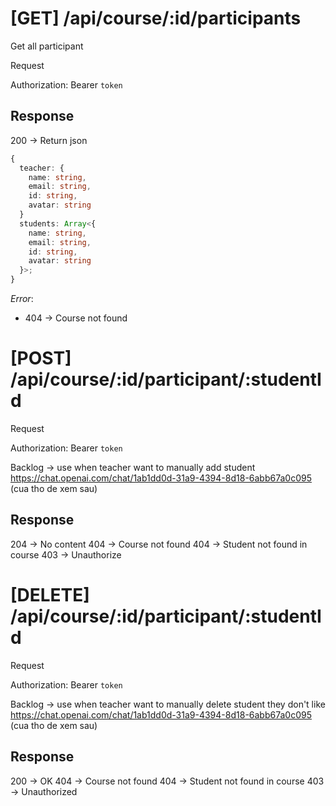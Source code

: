 # [GET] /api/course/:id/participants

Get all participant

Request

Authorization: Bearer `token`

## Response

200 -> Return json

```ts
{
  teacher: {
    name: string,
    email: string,
    id: string,
    avatar: string
  }
  students: Array<{
    name: string,
    email: string,
    id: string,
    avatar: string
  }>;
}
```

_Error_:

- 404 -> Course not found

# [POST] /api/course/:id/participant/:studentId

Request

Authorization: Bearer `token`

Backlog -> use when teacher want to manually add student
https://chat.openai.com/chat/1ab1dd0d-31a9-4394-8d18-6abb67a0c095 (cua tho de xem sau)

## Response

204 -> No content
404 -> Course not found
404 -> Student not found in course
403 -> Unauthorize

# [DELETE] /api/course/:id/participant/:studentId

Request

Authorization: Bearer `token`

Backlog -> use when teacher want to manually delete student they don't like
https://chat.openai.com/chat/1ab1dd0d-31a9-4394-8d18-6abb67a0c095 (cua tho de xem sau)

## Response

200 -> OK
404 -> Course not found
404 -> Student not found in course
403 -> Unauthorized
